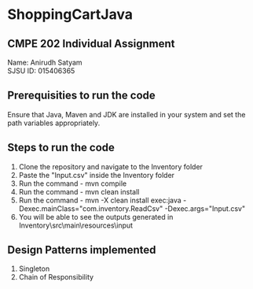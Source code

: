 # ShoppingCartJava

## CMPE 202 Individual Assignment
Name: Anirudh Satyam <br/>
SJSU ID: 015406365

## Prerequisities to run the code <br/>

Ensure that Java, Maven and JDK are installed in your system and set the path variables appropriately.

## Steps to run the code

1. Clone the repository and navigate to the Inventory folder <br/>
2. Paste the "Input.csv" inside the Inventory folder
3. Run the command - mvn compile <br/>
4. Run the command - mvn clean install <br/>
5. Run the command - mvn -X clean install exec:java -Dexec.mainClass="com.inventory.ReadCsv" -Dexec.args="Input.csv"
6. You will be able to see the outputs generated in Inventory\src\main\resources\input

## Design Patterns implemented

1. Singleton <br/>
2. Chain of Responsibility <br/>
